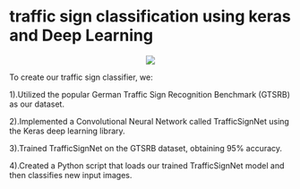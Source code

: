 # traffic sign classification using keras and Deep Learning
<p align="center">
  <img src="https://www.pyimagesearch.com/wp-content/uploads/2019/11/traffic_sign_recognition_header.jpg">
</p>

To create our traffic sign classifier, we:

1).Utilized the popular German Traffic Sign Recognition Benchmark (GTSRB) as our dataset.

2).Implemented a Convolutional Neural Network called TrafficSignNet using the Keras deep learning library.

3).Trained TrafficSignNet on the GTSRB dataset, obtaining 95% accuracy.

4).Created a Python script that loads our trained TrafficSignNet model and then classifies new input images.
